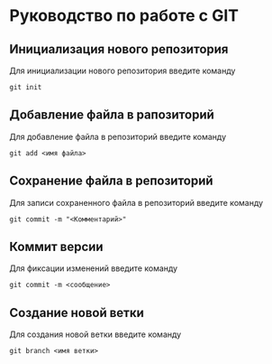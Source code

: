 # Руководство по работе с GIT

## Инициализация нового репозитория

Для инициализации нового репозитория введите команду
```
git init
```

## Добавление файла в рапозиторий

Для добавление файла в репозиторий введите команду
```
git add <имя файла>
```

## Сохранение файла в репозиторий

Для записи сохраненного файла в репозиторий введите команду
```
git commit -m "<Комментарий>"
```

## Коммит версии

Для фиксации изменений введите команду
```
git commit -m <сообщение>
```

## Создание новой ветки

Для создания новой ветки введите команду
```
git branch <имя ветки>
```